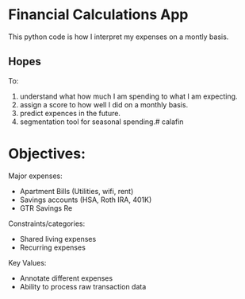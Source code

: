 # Financial Calculations App

This python code is how I interpret my expenses on a montly basis.

## Hopes

To:

1. understand what how much I am spending to what I am expecting.
2. assign a score to how well I did on a monthly basis.
3. predict expences in the future.
4. segmentation tool for seasonal spending.# calafin


# Objectives:

Major expenses:

* Apartment Bills (Utilities, wifi, rent)
* Savings accounts (HSA, Roth IRA, 401K)
* GTR Savings Re

Constraints/categories:
* Shared living expenses
* Recurring expenses

Key Values:
* Annotate different expenses
* Ability to process raw transaction data